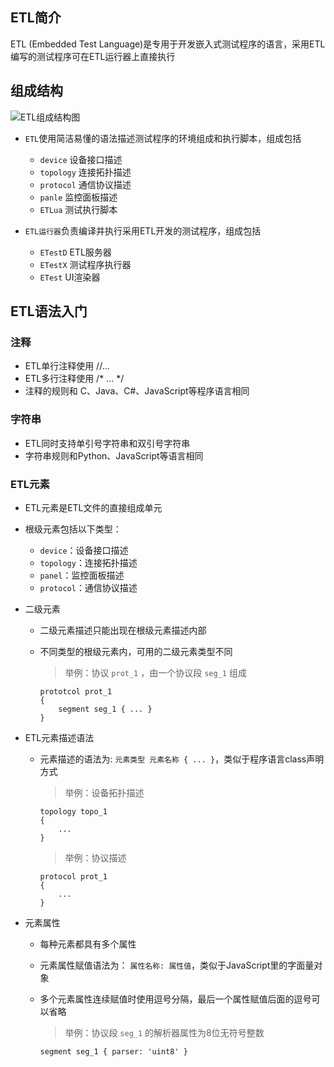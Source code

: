 
## ETL简介
ETL (Embedded Test Language)是专用于开发嵌入式测试程序的语言，采用ETL编写的测试程序可在ETL运行器上直接执行

## 组成结构
![ETL组成结构图](https://assets.processon.com/chart_image/5e8b29e6e4b03bfcd082a5fb.png)

+ `ETL`使用简洁易懂的语法描述测试程序的环境组成和执行脚本，组成包括
    - `device` 设备接口描述
    - `topology` 连接拓扑描述
    - `protocol` 通信协议描述
    - `panle` 监控面板描述
    - `ETLua` 测试执行脚本 

+ `ETL运行器`负责编译并执行采用ETL开发的测试程序，组成包括
    - `ETestD` ETL服务器
    - `ETestX` 测试程序执行器
    - `ETest` UI渲染器

## ETL语法入门

### 注释

+ ETL单行注释使用 //...
+ ETL多行注释使用 /* ... */
+ 注释的规则和 C、Java、C#、JavaScript等程序语言相同

### 字符串

+ ETL同时支持单引号字符串和双引号字符串
+ 字符串规则和Python、JavaScript等语言相同

### ETL元素

+ ETL元素是ETL文件的直接组成单元

+ 根级元素包括以下类型：

    * `device`：设备接口描述
    * `topology`：连接拓扑描述
    * `panel`：监控面板描述
    * `protocol`：通信协议描述

+ 二级元素

    * 二级元素描述只能出现在根级元素描述内部
    * 不同类型的根级元素内，可用的二级元素类型不同

        > 举例：协议 `prot_1` ，由一个协议段 `seg_1` 组成

        ```
        prototcol prot_1 
        {
            segment seg_1 { ... } 
        } 
        ```

+ ETL元素描述语法

    - 元素描述的语法为: `元素类型 元素名称 { ... }`，类似于程序语言class声明方式
    
        > 举例：设备拓扑描述  
        ```
        topology topo_1 
        { 
            ... 
        }
        ```

        > 举例：协议描述  
        ```
        protocol prot_1 
        { 
            ... 
        }
        ```

+ 元素属性

    * 每种元素都具有多个属性
    * 元素属性赋值语法为： ` 属性名称: 属性值 `，类似于JavaScript里的字面量对象
    * 多个元素属性连续赋值时使用逗号分隔，最后一个属性赋值后面的逗号可以省略

        > 举例：协议段 `seg_1` 的解析器属性为8位无符号整数
        ```
        segment seg_1 { parser: 'uint8' } 
        ```
